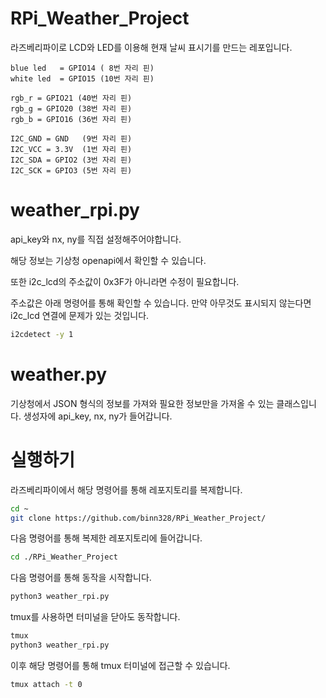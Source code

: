 # RPi_Weather_Project
라즈베리파이로 LCD와 LED를 이용해 현재 날씨 표시기를 만드는 레포입니다.
```
blue led   = GPIO14 ( 8번 자리 핀)
white led  = GPIO15 (10번 자리 핀)

rgb_r = GPIO21 (40번 자리 핀)
rgb_g = GPIO20 (38번 자리 핀)
rgb_b = GPIO16 (36번 자리 핀)

I2C_GND = GND   (9번 자리 핀)
I2C_VCC = 3.3V  (1번 자리 핀)
I2C_SDA = GPIO2 (3번 자리 핀)
I2C_SCK = GPIO3 (5번 자리 핀)
```
# weather_rpi.py
api_key와 nx, ny를 직접 설정해주어야합니다.

해당 정보는 기상청 openapi에서 확인할 수 있습니다.

또한 i2c_lcd의 주소값이 0x3F가 아니라면 수정이 필요합니다.

주소값은 아래 명령어를 통해 확인할 수 있습니다. 
만약 아무것도 표시되지 않는다면 i2c_lcd 연결에 문제가 있는 것입니다.

```bash
i2cdetect -y 1
```

# weather.py
기상청에서 JSON 형식의 정보를 가져와 필요한 정보만을 가져올 수 있는 클래스입니다.
생성자에 api_key, nx, ny가 들어갑니다.

# 실행하기
라즈베리파이에서 해당 명령어를 통해 레포지토리를 복제합니다.
```bash
cd ~
git clone https://github.com/binn328/RPi_Weather_Project/
```

다음 명령어를 통해 복제한 레포지토리에 들어갑니다.
```bash
cd ./RPi_Weather_Project
```

다음 명령어를 통해 동작을 시작합니다.
```bash
python3 weather_rpi.py
```

tmux를 사용하면 터미널을 닫아도 동작합니다.
```bash
tmux
python3 weather_rpi.py
```

이후 해당 명령어를 통해 tmux 터미널에 접근할 수 있습니다.
```bash
tmux attach -t 0
```

